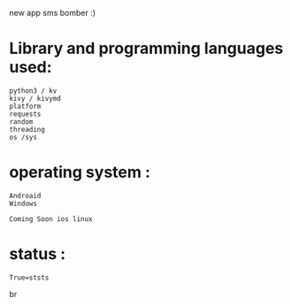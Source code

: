  new app sms bomber :)


# Library and programming languages used:
    python3 / kv
    kivy / kivymd 
    platform
    requests
    random
    threading
    os /sys




# operating system :
    Androaid 
    Windows
    
    Coming Soon ios linux

# status :
    True=ststs






br
